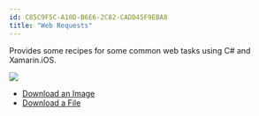 ```yaml
---
id: C85C9F5C-A10D-B6E6-2C82-CADD45F9EBA8
title: "Web Requests"
---
```


Provides some recipes for some common web tasks using C# and Xamarin.iOS.

 [ ![](Images/Downloaded.png)](Images/Downloaded.png)

-   [Download an Image](/recipes/ios/network/web_requests/download_an_image) 
-   [Download a File](/recipes/ios/network/web_requests/download_a_file)

